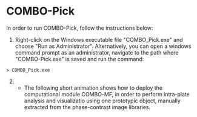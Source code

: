 # COMBO-Pick
In order to run COMBO-Pick, follow the instructions below:

1. Right-click on the Windows executable file "COMBO_Pick.exe" and choose "Run as Administrator".
Alternatively, you can open a windows command prompt as an administrator, navigate to the path where
"COMBO-Pick.exe" is saved and run the command: 

```
> COMBO_Pick.exe
```

2. * The following short animation shows how to deploy the computational
module COMBO-MF, in order to perform intra-plate analysis and
visualizatio using one prototypic object, manually extracted 
from the phase-contrast image libraries.
